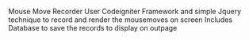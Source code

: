 Mouse Move Recorder
User Codeigniter Framework and simple Jquery technique to record and render the mousemoves on screen
Includes Database to save the records to display on outpage 
